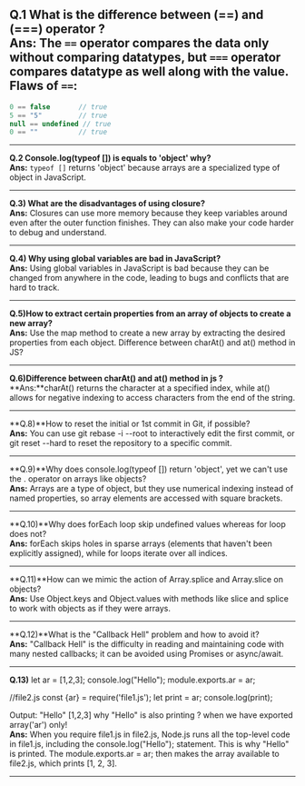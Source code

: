 

**Q.1** What is the difference between (==) and (===) operator ?   
**Ans:** The `==` operator compares the data only without comparing datatypes, but `===` operator compares datatype as well along with the value. Flaws of `==`:  
---
```javascript
0 == false       // true
5 == "5"         // true
null == undefined // true
0 == ""          // true
```
---

**Q.2 Console.log(typeof []) is equals to 'object' why?**    
**Ans:** `typeof []` returns 'object' because arrays are a specialized type of object in JavaScript.



---

**Q.3) What are the disadvantages of using closure?**    
**Ans:** Closures can use more memory because they keep variables around even after the outer function finishes. They can also make your code harder to debug and understand.

---

**Q.4) Why using global variables are bad in JavaScript?**    
**Ans:** Using global variables in JavaScript is bad because they can be changed from anywhere in the code, leading to bugs and conflicts that are hard to track.

---

**Q.5)How to extract certain properties from an array of objects to create a new array?**  
**Ans:** Use the map method to create a new array by extracting the desired properties from each object.
Difference between charAt() and at() method in JS?

---

**Q.6)Difference between charAt() and at() method in js ?**  
**Ans:**charAt() returns the character at a specified index, while at() allows for negative indexing to access characters from the end of the string.

---

**Q.8)**How to reset the initial or 1st commit in Git, if possible?  
**Ans:** You can use git rebase -i --root to interactively edit the first commit, or git reset --hard to reset the repository to a specific commit.

---

**Q.9)**Why does console.log(typeof []) return 'object', yet we can't use the . operator on arrays like objects?  
**Ans:** Arrays are a type of object, but they use numerical indexing instead of named properties, so array elements are accessed with square brackets.

---

**Q.10)**Why does forEach loop skip undefined values whereas for loop does not?  
**Ans:** forEach skips holes in sparse arrays (elements that haven't been explicitly assigned), while for loops iterate over all indices.

---

**Q.11)**How can we mimic the action of Array.splice and Array.slice on objects?  
**Ans:** Use Object.keys and Object.values with methods like slice and splice to work with objects as if they were arrays.

---

**Q.12)**What is the "Callback Hell" problem and how to avoid it?  
**Ans:** "Callback Hell" is the difficulty in reading and maintaining code with many nested callbacks; it can be avoided using Promises or async/await.

---

**Q.13)**
let ar = [1,2,3];
console.log("Hello");
module.exports.ar = ar;

//file2.js
const {ar} = require('file1.js');
let print = ar;
console.log(print);

Output: "Hello" 
                [1,2,3]
why "Hello" is also printing ? when we have exported array('ar') only!  
**Ans:** When you require file1.js in file2.js, Node.js runs all the top-level code in file1.js, including the console.log("Hello"); statement. This is why "Hello" is printed. The module.exports.ar = ar; then makes the array available to file2.js, which prints [1, 2, 3].

---


